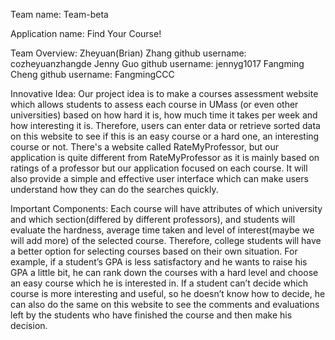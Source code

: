 Team name: Team-beta

Application name: Find Your Course!

Team Overview: 
Zheyuan(Brian) Zhang github username: cozheyuanzhangde
Jenny Guo github username: jennyg1017
Fangming Cheng github username: FangmingCCC

Innovative Idea:
Our project idea is to make a courses assessment website which allows students to assess each course in UMass (or even other universities) based on how hard it is, how much time it takes per week and how interesting it is. Therefore, users can enter data or retrieve sorted data on this website to see if this is an easy course or a hard one, an interesting course or not. There's a website called RateMyProfessor, but our application is quite different from RateMyProfessor as it is mainly based on ratings of a professor but our application focused on each course. It will also provide a simple and effective user interface which can make users understand how they can do the searches quickly.

Important Components:
Each course will have attributes of which university and which section(differed by different professors), and students will evaluate the hardness, average time taken and level of interest(maybe we will add more) of the selected course. Therefore, college students will have a better option for selecting courses based on their own situation. For example, if a student’s GPA is less satisfactory and he wants to raise his GPA a little bit, he can rank down the courses with a hard level and choose an easy course which he is interested in. If a student can’t decide which course is more interesting and useful, so he doesn’t know how to decide, he can also do the same on this website to see the comments and evaluations left by the students who have finished the course and then make his decision.
